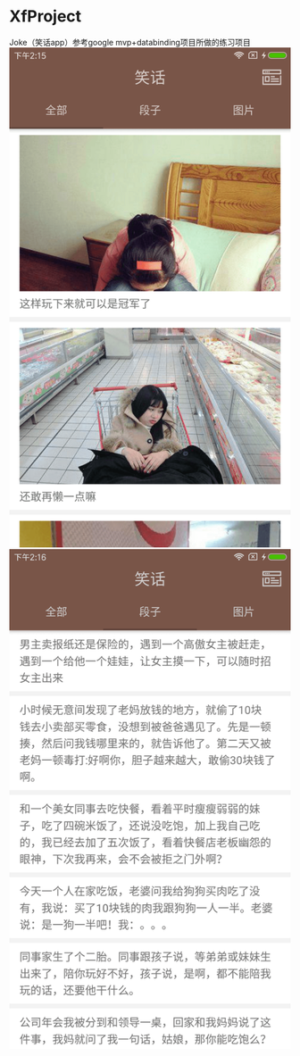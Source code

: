 # XfProject
Joke（笑话app）参考google mvp+databinding项目所做的练习项目
![alt tag](images/img1.png)
![alt tag](images/img2.png)

